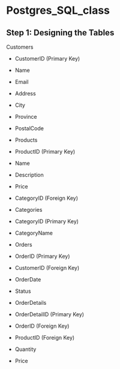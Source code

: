 # Postgres_SQL_class


## Step 1: Designing the Tables
Customers

- CustomerID (Primary Key)
- Name
- Email
- Address
- City
- Province
- PostalCode
- Products

- ProductID (Primary Key)
- Name
- Description
- Price
- CategoryID (Foreign Key)
- Categories

- CategoryID (Primary Key)
- CategoryName
- Orders

- OrderID (Primary Key)
- CustomerID (Foreign Key)
- OrderDate
- Status
- OrderDetails

- OrderDetailID (Primary Key)
- OrderID (Foreign Key)
- ProductID (Foreign Key)
- Quantity
- Price
